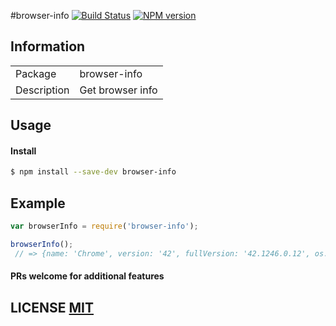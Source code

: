 #browser-info
[![Build Status](https://travis-ci.org/stevelacy/browser-info.png?branch=master)](https://travis-ci.org/stevelacy/browser-info)
[![NPM version](https://badge.fury.io/js/browser-info.png)](http://badge.fury.io/js/browser-info)


## Information

<table>
<tr>
<td>Package</td><td>browser-info</td>
</tr>
<tr>
<td>Description</td>
<td>Get browser info</td>
</tr>
</table>

## Usage

#### Install

```sh
$ npm install --save-dev browser-info
```

## Example

```js
var browserInfo = require('browser-info');

browserInfo();
 // => {name: 'Chrome', version: '42', fullVersion: '42.1246.0.12', os: 'Linux'}


```

#### PRs welcome for additional features

## LICENSE [MIT](LICENSE)
